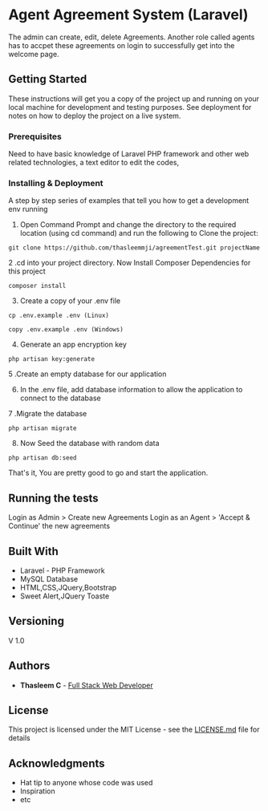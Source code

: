 # Agent Agreement System (Laravel)

The admin can create, edit, delete Agreements. Another role called agents has to accpet these agreements on login to successfully get into the welcome page.

## Getting Started

These instructions will get you a copy of the project up and running on your local machine for development and testing purposes. See deployment for notes on how to deploy the project on a live system.

### Prerequisites

Need to have basic knowledge of Laravel PHP framework and other web related technologies, a text editor to edit the codes,

### Installing & Deployment

A step by step series of examples that tell you how to get a development env running

1. Open Command Prompt and change the directory to the required location (using cd command) and run the following to Clone the project:

```
git clone https://github.com/thasleemmji/agreementTest.git projectName
```

2 .cd into your project directory. Now Install Composer Dependencies for this project

```
composer install
```

3. Create a copy of your .env file

```
cp .env.example .env (Linux)

copy .env.example .env (Windows)
```

4. Generate an app encryption key

```
php artisan key:generate
```

5 .Create an empty database for our application

6. In the .env file, add database information to allow the application to connect to the database

7 .Migrate the database

```
php artisan migrate
```

8. Now Seed the database with random data

```
php artisan db:seed
```

That's it, You are pretty good to go and start the application.

## Running the tests

Login as Admin > Create new Agreements
Login as an Agent > 'Accept & Continue'  the new agreements

## Built With

* Laravel - PHP Framework
* MySQL Database
* HTML,CSS,JQuery,Bootstrap
* Sweet Alert,JQuery Toaste

## Versioning
V 1.0

## Authors

* **Thasleem C** - [Full Stack Web Developer](http://thasleem.me)

## License

This project is licensed under the MIT License - see the [LICENSE.md](LICENSE.md) file for details

## Acknowledgments

* Hat tip to anyone whose code was used
* Inspiration
* etc
